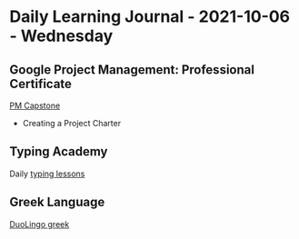 # Daily Learning Journal - 2021-10-06 - Wednesday

## Google Project Management: Professional Certificate

[PM Capstone](https://www.coursera.org/learn/applying-project-management/home/welcome)

- Creating a Project Charter

## Typing Academy

Daily [typing lessons](https://www.typing.academy/typing-tutor/lessons)

## Greek Language

[DuoLingo greek](https://www.duolingo.com/learn)
